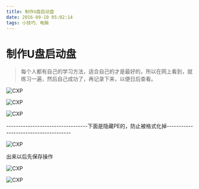 ```yaml
---
title: 制作U盘启动盘
date: 2016-09-10 05:02:14
tags: 小技巧、电脑
---
```

# 制作U盘启动盘

> 每个人都有自己的学习方法，适合自己的才是最好的，所以在网上看到，就练习一遍，然后自己成功了，再记录下来，以便日后查看。

![CXP](https://cxp521.github.io/img/2/1.png)

![CXP](https://cxp521.github.io/img/2/2.png)

![CXP](https://cxp521.github.io/img/2/3.png)

----------------------------------下面是隐藏PE的，防止被格式化掉--------------------------------------

![CXP](https://cxp521.github.io/img/2/4.png)

出来以后先保存操作

![CXP](https://cxp521.github.io/img/2/5.png)

![CXP](https://cxp521.github.io/img/2/6.png)

